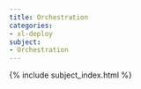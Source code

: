 ```yaml
---
title: Orchestration
categories:
- xl-deploy
subject:
- Orchestration
---
```


{% include subject_index.html %}
